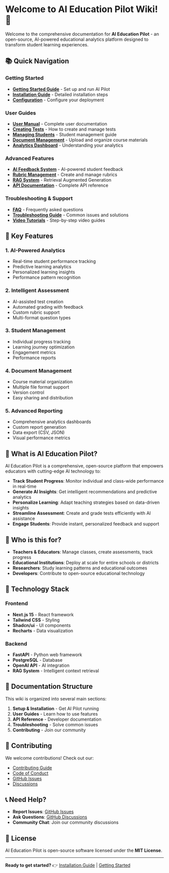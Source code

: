 # Welcome to AI Education Pilot Wiki! 🚀

Welcome to the comprehensive documentation for **AI Education Pilot** - an open-source, AI-powered educational analytics platform designed to transform student learning experiences.

## 📚 Quick Navigation

### Getting Started
- **[Getting Started Guide](Getting-Started)** - Set up and run AI Pilot
- **[Installation Guide](Installation)** - Detailed installation steps
- **[Configuration](Configuration)** - Configure your deployment

### User Guides
- **[User Manual](User-Manual)** - Complete user documentation
- **[Creating Tests](Creating-Tests)** - How to create and manage tests
- **[Managing Students](Managing-Students)** - Student management guide
- **[Document Management](Document-Management)** - Upload and organize course materials
- **[Analytics Dashboard](Analytics-Dashboard)** - Understanding your analytics

### Advanced Features
- **[AI Feedback System](AI-Feedback-System)** - AI-powered student feedback
- **[Rubric Management](Rubric-Management)** - Create and manage rubrics
- **[RAG System](RAG-System)** - Retrieval Augmented Generation
- **[API Documentation](API-Documentation)** - Complete API reference

### Troubleshooting & Support
- **[FAQ](FAQ)** - Frequently asked questions
- **[Troubleshooting Guide](Troubleshooting)** - Common issues and solutions
- **[Video Tutorials](Video-Tutorials)** - Step-by-step video guides

## 🌟 Key Features

### 1. AI-Powered Analytics
- Real-time student performance tracking
- Predictive learning analytics
- Personalized learning insights
- Performance pattern recognition

### 2. Intelligent Assessment
- AI-assisted test creation
- Automated grading with feedback
- Custom rubric support
- Multi-format question types

### 3. Student Management
- Individual progress tracking
- Learning journey optimization
- Engagement metrics
- Performance reports

### 4. Document Management
- Course material organization
- Multiple file format support
- Version control
- Easy sharing and distribution

### 5. Advanced Reporting
- Comprehensive analytics dashboards
- Custom report generation
- Data export (CSV, JSON)
- Visual performance metrics

## 🚀 What is AI Education Pilot?

AI Education Pilot is a comprehensive, open-source platform that empowers educators with cutting-edge AI technology to:

- **Track Student Progress**: Monitor individual and class-wide performance in real-time
- **Generate AI Insights**: Get intelligent recommendations and predictive analytics
- **Personalize Learning**: Adapt teaching strategies based on data-driven insights
- **Streamline Assessment**: Create and grade tests efficiently with AI assistance
- **Engage Students**: Provide instant, personalized feedback and support

## 🎯 Who is this for?

- **Teachers & Educators**: Manage classes, create assessments, track progress
- **Educational Institutions**: Deploy at scale for entire schools or districts
- **Researchers**: Study learning patterns and educational outcomes
- **Developers**: Contribute to open-source educational technology

## 🔧 Technology Stack

### Frontend
- **Next.js 15** - React framework
- **Tailwind CSS** - Styling
- **Shadcn/ui** - UI components
- **Recharts** - Data visualization

### Backend
- **FastAPI** - Python web framework
- **PostgreSQL** - Database
- **OpenAI API** - AI integration
- **RAG System** - Intelligent context retrieval

## 📖 Documentation Structure

This wiki is organized into several main sections:

1. **Setup & Installation** - Get AI Pilot running
2. **User Guides** - Learn how to use features
3. **API Reference** - Developer documentation
4. **Troubleshooting** - Solve common issues
5. **Contributing** - Join our community

## 🤝 Contributing

We welcome contributions! Check out our:
- [Contributing Guide](https://github.com/All-Pilot-Modules/ai-pilot/blob/main/CONTRIBUTING.md)
- [Code of Conduct](https://github.com/All-Pilot-Modules/ai-pilot/blob/main/CODE_OF_CONDUCT.md)
- [GitHub Issues](https://github.com/All-Pilot-Modules/ai-pilot/issues)
- [Discussions](https://github.com/All-Pilot-Modules/ai-pilot/discussions)

## 📞 Need Help?

- **Report Issues**: [GitHub Issues](https://github.com/All-Pilot-Modules/ai-pilot/issues)
- **Ask Questions**: [GitHub Discussions](https://github.com/All-Pilot-Modules/ai-pilot/discussions)
- **Community Chat**: Join our community discussions

## 📝 License

AI Education Pilot is open-source software licensed under the **MIT License**.

---

**Ready to get started?** 👉 [Installation Guide](Installation) | [Getting Started](Getting-Started)

